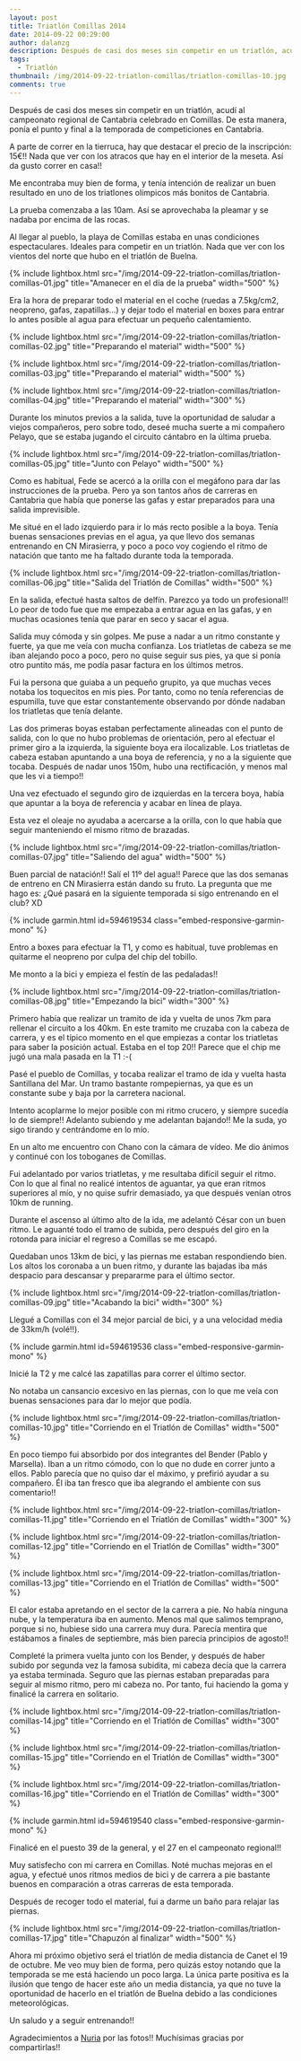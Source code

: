 ```yaml
---
layout: post
title: Triatlón Comillas 2014
date: 2014-09-22 00:29:00
author: dalanzg
description: Después de casi dos meses sin competir en un triatlón, acudí al campeonato regional de Cantabria celebrado en Comillas. De esta manera, ponía el punto y final a la temporada de competiciones en Cantabria.
tags:
  - Triatlón
thumbnail: /img/2014-09-22-triatlon-comillas/triatlon-comillas-10.jpg
comments: true
---
```


Después de casi dos meses sin competir en un triatlón, acudí al campeonato regional de Cantabria celebrado en Comillas. De esta manera, ponía el punto y final a la temporada de competiciones en Cantabria.

A parte de correr en la tierruca, hay que destacar el precio de la inscripción: 15€!! Nada que ver con los atracos que hay en el interior de la meseta. Así da gusto correr en casa!!

Me encontraba muy bien de forma, y tenía intención de realizar un buen resultado en uno de los triatlones olímpicos más bonitos de Cantabria.

La prueba comenzaba a las 10am. Así se aprovechaba la pleamar y se nadaba por encima de las rocas.

Al llegar al pueblo, la playa de Comillas estaba en unas condiciones espectaculares. Ideales para competir en un triatlón. Nada que ver con los vientos del norte que hubo en el triatlón de Buelna.

{% include lightbox.html src="/img/2014-09-22-triatlon-comillas/triatlon-comillas-01.jpg" title="Amanecer en el día de la prueba" width="500" %}

Era la hora de preparar todo el material en el coche (ruedas a 7.5kg/cm2, neopreno, gafas, zapatillas...) y dejar todo el material en boxes para entrar lo antes posible al agua para efectuar un pequeño calentamiento.

{% include lightbox.html src="/img/2014-09-22-triatlon-comillas/triatlon-comillas-02.jpg" title="Preparando el material" width="500" %}

{% include lightbox.html src="/img/2014-09-22-triatlon-comillas/triatlon-comillas-03.jpg" title="Preparando el material" width="500" %}

{% include lightbox.html src="/img/2014-09-22-triatlon-comillas/triatlon-comillas-04.jpg" title="Preparando el material" width="300" %}

Durante los minutos previos a la salida, tuve la oportunidad de saludar a viejos compañeros, pero sobre todo, deseé mucha suerte a mi compañero Pelayo, que se estaba jugando el circuito cántabro en la última prueba.

{% include lightbox.html src="/img/2014-09-22-triatlon-comillas/triatlon-comillas-05.jpg" title="Junto con Pelayo" width="500" %}

Como es habitual, Fede se acercó a la orilla con el megáfono para dar las instrucciones de la prueba. Pero ya son tantos años de carreras en Cantabria que había que ponerse las gafas y estar preparados para una salida imprevisible.

Me situé en el lado izquierdo para ir lo más recto posible a la boya. Tenía buenas sensaciones previas en el agua, ya que llevo dos semanas entrenando en CN Mirasierra, y poco a poco voy cogiendo el ritmo de natación que tanto me ha faltado durante toda la temporada.

{% include lightbox.html src="/img/2014-09-22-triatlon-comillas/triatlon-comillas-06.jpg" title="Salida del Triatlón de Comillas" width="500" %}

En la salida, efectué hasta saltos de delfín. Parezco ya todo un profesional!! Lo peor de todo fue que me empezaba a entrar agua en las gafas, y en muchas ocasiones tenía que parar en seco y sacar el agua.

Salida muy cómoda y sin golpes. Me puse a nadar a un ritmo constante y fuerte, ya que me veía con mucha confianza. Los triatletas de cabeza se me iban alejando poco a poco, pero no quise seguir sus pies, ya que si ponía otro puntito más, me podía pasar factura en los últimos metros.

Fui la persona que guiaba a un pequeño grupito, ya que muchas veces notaba los toquecitos en mis pies. Por tanto, como no tenía referencias de espumilla, tuve que estar constantemente observando por dónde nadaban los triatletas que tenía delante.

Las dos primeras boyas estaban perfectamente alineadas con el punto de salida, con lo que no hubo problemas de orientación, pero al efectuar el primer giro a la izquierda, la siguiente boya era ilocalizable. Los triatletas de cabeza estaban apuntando a una boya de referencia, y no a la siguiente que tocaba. Después de nadar unos 150m, hubo una rectificación, y menos mal que les vi a tiempo!!

Una vez efectuado el segundo giro de izquierdas en la tercera boya, había que apuntar a la boya de referencia y acabar en línea de playa.

Esta vez el oleaje no ayudaba a acercarse a la orilla, con lo que había que seguir manteniendo el mismo ritmo de brazadas.

{% include lightbox.html src="/img/2014-09-22-triatlon-comillas/triatlon-comillas-07.jpg" title="Saliendo del agua" width="500" %}

Buen parcial de natación!! Salí el 11º del agua!! Parece que las dos semanas de entreno en CN Mirasierra están dando su fruto. La pregunta que me hago es: ¿Qué pasará en la siguiente temporada si sigo entrenando en el club? XD

{% include garmin.html id=594619534 class="embed-responsive-garmin-mono" %}

Entro a boxes para efectuar la T1, y como es habitual, tuve problemas en quitarme el neopreno por culpa del chip del tobillo.

Me monto a la bici y empieza el festín de las pedaladas!!

{% include lightbox.html src="/img/2014-09-22-triatlon-comillas/triatlon-comillas-08.jpg" title="Empezando la bici" width="300" %}

Primero había que realizar un tramito de ida y vuelta de unos 7km para rellenar el circuito a los 40km. En este tramito me cruzaba con la cabeza de carrera, y es el típico momento en el que empiezas a contar los triatletas para saber la posición actual. Estaba en el top 20!! Parece que el chip me jugó una mala pasada en la T1 :-(

Pasé el pueblo de Comillas, y tocaba realizar el tramo de ida y vuelta hasta Santillana del Mar. Un tramo bastante rompepiernas, ya que es un constante sube y baja por la carretera nacional.

Intento acoplarme lo mejor posible con mi ritmo crucero, y siempre sucedía lo de siempre!! Adelanto subiendo y me adelantan bajando!! Me la suda, yo sigo tirando y centrándome en lo mío.

En un alto me encuentro con Chano con la cámara de vídeo. Me dio ánimos y continué con los toboganes de Comillas.

Fui adelantado por varios triatletas, y me resultaba difícil seguir el ritmo. Con lo que al final no realicé intentos de aguantar, ya que eran ritmos superiores al mío, y no quise sufrir demasiado, ya que después venían otros 10km de running.

Durante el ascenso al último alto de la ida, me adelantó César con un buen ritmo. Le aguanté todo el tramo de subida, pero después del giro en la rotonda para iniciar el regreso a Comillas se me escapó.

Quedaban unos 13km de bici, y las piernas me estaban respondiendo bien. Los altos los coronaba a un buen ritmo, y durante las bajadas iba más despacio para descansar y prepararme para el último sector.

{% include lightbox.html src="/img/2014-09-22-triatlon-comillas/triatlon-comillas-09.jpg" title="Acabando la bici" width="300" %}

Llegué a Comillas con el 34 mejor parcial de bici, y a una velocidad media de 33km/h (volé!!).

{% include garmin.html id=594619536 class="embed-responsive-garmin-mono" %}

Inicié la T2 y me calcé las zapatillas para correr el último sector.

No notaba un cansancio excesivo en las piernas, con lo que me veía con buenas sensaciones para dar lo mejor que podía.

{% include lightbox.html src="/img/2014-09-22-triatlon-comillas/triatlon-comillas-10.jpg" title="Corriendo en el Triatlón de Comillas" width="500" %}

En poco tiempo fui absorbido por dos integrantes del Bender (Pablo y Marsella). Iban a un ritmo cómodo, con lo que no dude en correr junto a ellos. Pablo parecía que no quiso dar el máximo, y prefirió ayudar a su compañero. Él iba tan fresco que iba alegrando el ambiente con sus comentario!!

{% include lightbox.html src="/img/2014-09-22-triatlon-comillas/triatlon-comillas-11.jpg" title="Corriendo en el Triatlón de Comillas" width="300" %}

{% include lightbox.html src="/img/2014-09-22-triatlon-comillas/triatlon-comillas-12.jpg" title="Corriendo en el Triatlón de Comillas" width="300" %}

{% include lightbox.html src="/img/2014-09-22-triatlon-comillas/triatlon-comillas-13.jpg" title="Corriendo en el Triatlón de Comillas" width="500" %}

El calor estaba apretando en el sector de la carrera a pie. No había ninguna nube, y la temperatura iba en aumento. Menos mal que salimos temprano, porque si no, hubiese sido una carrera muy dura. Parecía mentira que estábamos a finales de septiembre, más bien parecía principios de agosto!!

Completé la primera vuelta junto con los Bender, y después de haber subido por segunda vez la famosa subidita, mi cabeza decía que la carrera ya estaba terminada. Seguro que las piernas estaban preparadas para seguir al mismo ritmo, pero mi cabeza no. Por tanto, fui haciendo la goma y finalicé la carrera en solitario.

{% include lightbox.html src="/img/2014-09-22-triatlon-comillas/triatlon-comillas-14.jpg" title="Corriendo en el Triatlón de Comillas" width="300" %}

{% include lightbox.html src="/img/2014-09-22-triatlon-comillas/triatlon-comillas-15.jpg" title="Corriendo en el Triatlón de Comillas" width="300" %}

{% include lightbox.html src="/img/2014-09-22-triatlon-comillas/triatlon-comillas-16.jpg" title="Corriendo en el Triatlón de Comillas" width="300" %}

{% include garmin.html id=594619540 class="embed-responsive-garmin-mono" %}

Finalicé en el puesto 39 de la general, y el 27 en el campeonato regional!!

Muy satisfecho con mi carrera en Comillas. Noté muchas mejoras en el agua, y efectué unos ritmos medios de bici y de carrera a pie bastante buenos en comparación a otras carreras de esta temporada.

Después de recoger todo el material, fui a darme un baño para relajar las piernas.

{% include lightbox.html src="/img/2014-09-22-triatlon-comillas/triatlon-comillas-17.jpg" title="Chapuzón al finalizar" width="500" %}

Ahora mi próximo objetivo será el triatlón de media distancia de Canet el 19 de octubre. Me veo muy bien de forma, pero quizás estoy notando que la temporada se me está haciendo un poco larga. La única parte positiva es la ilusión que tengo de hacer este año un media distancia, ya que no tuve la oportunidad de hacerlo en el triatlón de Buelna debido a las condiciones meteorológicas.

Un saludo y a seguir entrenando!!

Agradecimientos a [Nuria](https://www.facebook.com/fotosnuria?fref=ts) por las fotos!! Muchísimas gracias por compartirlas!!
